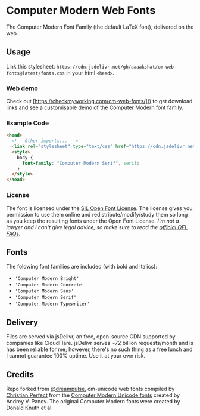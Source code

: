 # Computer Modern Web Fonts
The Computer Modern Font Family (the default LaTeX font), delivered on the web.

## Usage
Link this stylesheet: `https://cdn.jsdelivr.net/gh/aaaakshat/cm-web-fonts@latest/fonts.css` in your html `<head>`.

### Web demo
Check out [https://checkmyworking.com/cm-web-fonts/]() to get download links and see a customisable demo of the Computer Modern font family.

### Example Code
```html
<head>
  <!-- Other imports... -->
  <link rel="stylesheet" type="text/css" href="https://cdn.jsdelivr.net/gh/aaaakshat/cm-web-fonts@latest/fonts.css">
  <style>
    body {
      font-family: "Computer Modern Serif", serif;
    }
  </style>
</head>
```
### License 
The font is licensed under the [SIL Open Font License](./LICENSE.txt). The license gives you permission to use them online and redistribute/modify/study them so long as you keep the resulting fonts under the Open Font License. _I'm not a lawyer and I can't give legal advice, so make sure to read the [official OFL FAQs](./LICENSE-FAQ.txt)._

## Fonts
The folowing font families are included (with bold and italics):
* `'Computer Modern Bright'`
* `'Computer Modern Concrete'`
* `'Computer Modern Sans'`
* `'Computer Modern Serif'`
* `'Computer Modern Typewriter'`

## Delivery
Files are served via jsDelivr, an free, open-source CDN supported by companies like CloudFlare. jsDelivr serves ~72 billion requests/month and is has been reliable for me; however, there's no such thing as a free lunch and I cannot guarantee 100% uptime.  Use it at your own risk.

## Credits
Repo forked from [@dreampulse](http://www.github.com/dreampulse),  cm-unicode web fonts compiled by [Christian Perfect](http://checkmyworking.com) from the [Computer Modern Unicode fonts](http://cm-unicode.sourceforge.net/) created by Andrey V. Panov. The original Computer Modern fonts were created by Donald Knuth et al. 